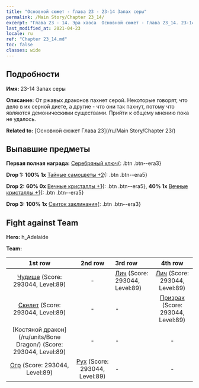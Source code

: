 ```yaml
---
title: "Основной сюжет - Глава 23 - 23-14 Запах серы"
permalink: /Main Story/Chapter 23_14/
excerpt: "Глава 23 - 14. Эра хаоса  Основной сюжет - Глава 23_14. 23-14 Запах серы"
last_modified_at: 2021-04-23
locale: ru
ref: "Chapter 23_14.md"
toc: false
classes: wide
---
```


## Подробности

 **Имя:** 23-14 Запах серы

 **Описание:** От ржавых драконов пахнет серой. Некоторые говорят, что дело в их серной диете, а другие - что они так пахнут, потому что являются демоническими существами. Прийти к общему мнению пока не удалось.

 **Related to:** [Основной сюжет Глава 23](/ru/Main Story/Chapter 23/)

## Выпавшие предметы

 **Первая полная награда:** [Серебряный ключ](/ItemsRU/con_693/){: .btn .btn--era3}

 **Drop 1:** **100% 1x** [Тайные самоцветы +2](/ItemsRU/mat_79/){: .btn .btn--era5}

 **Drop 2:** **60% 0x** [Вечные кристаллы +1](/ItemsRU/mat_73/){: .btn .btn--era5}, **40% 1x** [Вечные кристаллы +1](/ItemsRU/mat_73/){: .btn .btn--era5}

 **Drop 3:** **100% 1x** [Свиток заклинания](/ItemsRU/con_694/){: .btn .btn--era3}


## Fight against Team
 **Hero:** h_Adelaide

 **Team:**


  | 1st row | 2nd row | 3rd row | 4th row |
  |:----:|:----:|:----|:----:|
  | [Чудище](/ru/units/Behemoth/) (Score: 293044, Level:89)  | - | [Лич](/ru/units/Lich/) (Score: 293044, Level:89)  | [Лич](/ru/units/Lich/) (Score: 293044, Level:89)  |
  | [Скелет](/ru/units/Skeleton/) (Score: 293044, Level:89)  | - | - | [Призрак](/ru/units/Wight/) (Score: 293044, Level:89)  |
  | [Костяной дракон](/ru/units/Bone Dragon/) (Score: 293044, Level:89)  | - | - | - |
  | [Огр](/ru/units/Ogre/) (Score: 293044, Level:89)  | [Рух](/ru/units/Roc/) (Score: 293044, Level:89)  | - | - |


